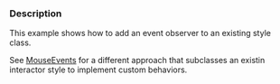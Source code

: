 ### Description

This example shows how to add an event observer to an existing style class.

See [MouseEvents](../MouseEvents) for a different approach that subclasses an existin interactor style to implement custom behaviors.
